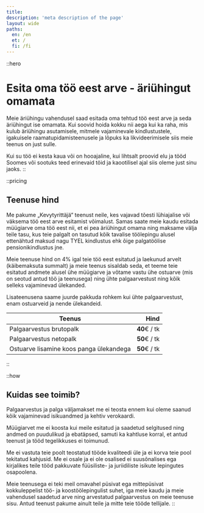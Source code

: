 ```yaml
---
title:
description: 'meta description of the page'
layout: wide
paths:
  en: /en
  et: /
  fi: /fi
---
```


::hero
# Esita oma töö eest arve - äriühingut omamata

Meie äriühingu vahendusel saad esitada oma tehtud töö eest arve ja seda äriühingut ise omamata. Kui soovid hoida kokku nii aega kui ka raha, mis kulub äriühingu asutamisele, mitmele vajaminevale kindlustustele, igakuisele raamatupidamisteenusele ja lõpuks ka likvideerimisele siis meie teenus on just sulle.

Kui su töö ei kesta kaua või on hooajaline, kui lihtsalt proovid elu ja tööd Soomes või sootuks teed erinevaid töid ja kaootilisel ajal siis oleme just sinu jaoks.
::

::pricing
## Teenuse hind

Me pakume „Kevytyrittäjä“ teenust neile, kes vajavad tõesti lühiajalise või väksema töö eest arve esitamist võimalust. Samas saate meie kaudu esitada müügiarve oma töö eest nii, et  ei pea äriühingut omama ning maksame välja teile tasu, kus teie palgalt on tasutud kõik tavalise töölepingu alusel ettenähtud maksud nagu TYEL kindlustus ehk õige palgatöölise pensionikindlustus jne.

Meie teenuse hind on 4% igal teie töö eest esitatud ja laekunud arvelt (käibemaksuta summalt) ja meie teenus sisaldab seda, et teeme teie esitatud andmete alusel ühe müügiarve ja võtame vastu ühe ostuarve (mis on seotud antud töö ja teenusega) ning ühte palgaarvestust ning kõik selleks vajaminevad ülekanded.

Lisateenusena saame juurde pakkuda rohkem kui ühte palgaarvestust, enam ostuarveid ja nende ülekandeid.

| Teenus | Hind |
| --- | --: |
| Palgaarvestus brutopalk | **40**€ / tk |
| Palgaarvestus netopalk | **50**€ / tk |
| Ostuarve lisamine koos panga ülekandega | **50**€ / tk |
::

::how
## Kuidas see toimib?

Palgaarvestus ja palga väljamakset me ei teosta ennem kui oleme saanud kõik vajaminevad isikuandmed ja kehtiv verokaardi.

Müügiarvet me ei koosta kui meile esitatud ja saadetud selgitused ning andmed on puudulikud ja ebatäpsed, samuti ka kahtluse korral, et antud teenust ja tööd tegelikkuses ei toimunud.

Me ei vastuta teie poolt teostatud tööde kvaliteedi üle ja ei korva teie pool tekitatud kahjusid.
Me ei osale ja ei ole osalised ei suusõnalises ega kirjalikes teile tööd pakkuvate füüsiliste- ja juriidiliste isikute lepingutes osapoolena.

Meie teenusega ei teki meil omavahel püsivat ega mittepüsivat kokkuleppelist töö- ja koostöölepingulist suhet, iga meie kaudu ja meie vahendusel  saadetud arve ning arvestatud palgaarvestus on meie teenuse sisu. Antud teenust pakume ainult teile ja mitte teie tööde tellijale.
::

